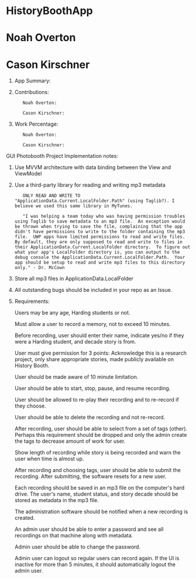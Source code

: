 # HistoryBoothApp
# Noah Overton
# Cason Kirschner

1. App Summary:


2. Contributions:

          Noah Overton: 
          
          Cason Kirschner:

3. Work Percentage:

          Noah Overton: 
          
          Cason Kirschner: 



GUI Photobooth Project Implementation notes:

1. Use MVVM architecture with data binding between the View and ViewModel

2. Use a third-party library for reading and writing mp3 metadata

          ONLY READ AND WRITE TO "ApplicationData.Current.LocalFolder.Path" (using Taglib?). I believe we used this same library in MyTunes.
          
          "I was helping a team today who was having permission troubles using Taglib to save metadata to an mp3 file.  An exception would be thrown when trying to save the file, complaining that the app didn't have permissions to write to the folder containing the mp3 file.  UWP apps have limited permissions to read and write files.  By default, they are only supposed to read and write to files in their ApplicationData.Current.LocalFolder directory.  To figure out what your app's LocalFolder directory is, you can output to the debug console the ApplicationData.Current.LocalFolder.Path.  Your app should be setup to read and write mp3 files to this directory only." - Dr. McCown
          
3. Store all mp3 files in ApplicationData.LocalFolder

4. All outstanding bugs should be included in your repo as an Issue.

5. Requirements:

    Users may be any age, Harding students or not.

    Must allow a user to record a memory, not to exceed 10 minutes.

    Before recording, user should enter their name, indicate yes/no if they were a Harding student, and decade story is from.

    User must give permission for 3 points: Acknowledge this is a research project, only share appropriate stories, made publicly available on History Booth.

    User should be made aware of 10 minute limitation.

    User should be able to start, stop, pause, and resume recording.

    User should be allowed to re-play their recording and to re-record if they choose.

    User should be able to delete the recording and not re-record.

    After recording, user should be able to select from a set of tags (other). Perhaps this requirement should be dropped and only the admin create the tags to decrease amount of work for user.

    Show length of recording while story is being recorded and warn the user when time is almost up.

    After recording and choosing tags, user should be able to submit the recording.  After submitting, the software resets for a new user.

    Each recording should be saved in an mp3 file on the computer's hard drive. The user's name, student status, and story decade should be stored as metadata in the mp3 file.

    The administration software should be notified when a new recording is created.

    An admin user should be able to enter a password and see all recordings on that machine along with metadata.

    Admin user should be able to change the password.

    Admin user can logout so regular users can record again.  If the UI is inactive for more than 5 minutes, it should automatically logout the admin user.
